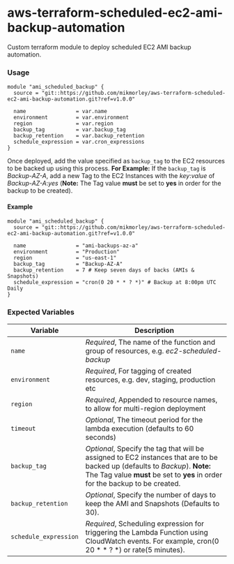 # aws-terraform-scheduled-ec2-ami-backup-automation
Custom terraform module to deploy scheduled EC2 AMI backup automation.

### Usage

```
module "ami_scheduled_backup" {
  source = "git::https://github.com/mikmorley/aws-terraform-scheduled-ec2-ami-backup-automation.git?ref=v1.0.0"

  name                = var.name
  environment         = var.environment
  region              = var.region
  backup_tag          = var.backup_tag
  backup_retention    = var.backup_retention
  schedule_expression = var.cron_expressions
}
```

Once deployed, add the value specified as `backup_tag` to the EC2 resources to be backed up using this process. **For Example:** If the `backup_tag` is _Backup-AZ-A_, add a new Tag to the EC2 Instances with the _key_:_value_ of _Backup-AZ-A_:_yes_ (**Note:** The Tag value **must** be set to **yes** in order for the backup to be created).

#### Example

```
module "ami_scheduled_backup" {
  source = "git::https://github.com/mikmorley/aws-terraform-scheduled-ec2-ami-backup-automation.git?ref=v1.0.0"

  name                = "ami-backups-az-a"
  environment         = "Production"
  region              = "us-east-1"
  backup_tag          = "Backup-AZ-A"
  backup_retention    = 7 # Keep seven days of backs (AMIs & Snapshots)
  schedule_expression = "cron(0 20 * * ? *)" # Backup at 8:00pm UTC Daily
}
```

### Expected Variables

|Variable|Description|
|---|---|
|`name`|_Required_, The name of the function and group of resources, e.g. _ec2-scheduled-backup_|
|`environment`|_Required_, For tagging of created resources, e.g. dev, staging, production etc|
|`region`|_Required_, Appended to resource names, to allow for multi-region deployment|
|`timeout`|_Optional_, The timeout period for the lambda execution (defaults to 60 seconds)|
|`backup_tag`|_Optional_, Specify the tag that will be assigned to EC2 instances that are to be backed up (defaults to _Backup_). **Note:** The Tag value **must** be set to **yes** in order for the backup to be created.|
|`backup_retention`|_Optional_, Specify the number of days to keep the AMI and Snapshots (Defaults to 30).|
|`schedule_expression`|_Required_, Scheduling expression for triggering the Lambda Function using CloudWatch events. For example, cron(0 20 * * ? *) or rate(5 minutes).|
